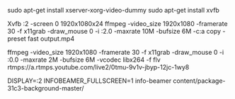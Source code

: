 sudo apt-get install xserver-xorg-video-dummy
sudo apt-get install xvfb


Xvfb :2 -screen 0 1920x1080x24
ffmpeg -video_size 1920x1080 -framerate 30 -f x11grab -draw_mouse 0 -i :2.0 -maxrate 10M -bufsize 6M -c:a copy -preset fast output.mp4

ffmpeg -video_size 1920x1080 -framerate 30 -f x11grab -draw_mouse 0 -i :0.0 -maxrate 2M -bufsize 6M -vcodec libx264 -f flv rtmps://a.rtmps.youtube.com/live2/0tmu-9v1v-jbyp-12jc-1wy8

DISPLAY=:2 INFOBEAMER_FULLSCREEN=1 info-beamer content/package-31c3-background-master/